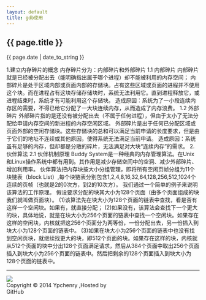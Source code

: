 ```yaml
---
layout: default
title: gdb使用
---
```

<h2>{{ page.title }}</h2>
<p>{{ page.date | date_to_string }}</p>

1.建立内存碎片的概念
          内存碎片分为：内部碎片和外部碎片
 1.1 内部碎片
       内部碎片就是已经被分配出去（能明确指出属于哪个进程）却不能被利用的内存空间；
      内部碎片是处于区域内部或页面内部的存储块。占有这些区域或页面的进程并不使用这个块。而在进程占有这块存储存储块时，系统无法利用它。直到进程释放它，或进程结束时，系统才有可能利用这个存储块。
      造成原因：系统为了一小段连续内存区的需要，不得已给它分配了一大块连续内存，从而造成了内存浪费。
 1.2 外部碎片
         外部碎片指的是还没有被分配出去（不属于任何进程），但由于太小了无法分配给申请内存空间的新进程的内存空闲区域。
     外部碎片是出于任何已分配区域或页面外部的空闲存储块。这些存储块的总和可以满足当前申请的长度要求，但是由于它们的地址不连续或其他原因，使得系统无法满足当前申请。
     造成原因：系统虽有足够的内存，但却都是分散的碎片，无法满足对大块“连续内存”的需求。
2.伙伴算法
2.1 伙伴机制原理
       Buddy System是一种经典的内存管理算法。在Unix和Linux操作系统中都有用到。其作用是减少存储空间中的空洞、减少外部碎片、增加利用率。
     伙伴算法把内存块按大小分组管理，即将所有空闲页帧分组为11个块链表（block List）,每个块链表分别包含1,2,4,8,16,32,64,128,256,512,1024个连续的页帧（也就是2的0次方，到2的10次方）。
    我们通过一个简单的例子来说明该算法的工作原理。
    假设要求分配的块其大小为128个页面（由多个页面组成的块我们就叫做页面块）。
    (1)该算法先在块大小为128个页面的链表中查找，看是否有这样一个空闲块。如果有，就直接分配；
    (2)如果没有，该算法会查找下一个更大的块，具体地说，就是在块大小为256个页面的链表中查找一个空闲块。如果存在这样的空闲块，内核就把这256个页面分为两等份，一份分配出去，另一份插入到块大小为128个页面的链表中。
     (3)如果在块大小为256个页面的链表中也没有找到空闲页块，就继续找更大的块，即512个页面的块。如果存在这样的块，内核就从512个页面的块中分出128个页面满足请求，然后从384个页面中取出256个页面插入到块大小为256个页面的链表中。然后把剩余的128个页面插入到块大小为128个页面的链表中。

<!-- UY BEGIN -->
<div>
<div id="uyan_frame"></div>
<script type="text/javascript" src="http://v2.uyan.cc/code/uyan.js"></script>
<!-- UY END -->
</div>
<hr/>
<div style="margin-left:0px;margin-right:0px">
<div style="float:left"><a href="http://www.danasoft.com"><img src="http://www.danasoft.com/vipersig.jpg" border="0"></a></div>
<div style="float:right;margin-right:200px">Copyright &copy; 2014 Ypchenry ,Hosted by <a href="https://github.com" style="text-decoration:none">GitHub</a></div>
</div>